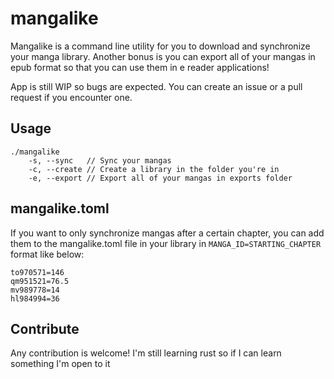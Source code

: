 # mangalike

Mangalike is a command line utility for you to download and synchronize your manga library. Another bonus is you can export all of your mangas in epub format so that you can use them in e reader applications!

App is still WIP so bugs are expected. You can create an issue or a pull request if you encounter one.

## Usage

```
./mangalike 
    -s, --sync   // Sync your mangas
    -c, --create // Create a library in the folder you're in
    -e, --export // Export all of your mangas in exports folder
```

## mangalike.toml
If you want to only synchronize mangas after a certain chapter, you can add them to the mangalike.toml file in your library in `MANGA_ID=STARTING_CHAPTER` format like below:
```
to970571=146
qm951521=76.5
mv989778=14
hl984994=36
```

## Contribute
Any contribution is welcome! I'm still learning rust so if I can learn something I'm open to it